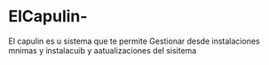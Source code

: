 # ElCapulin-
El capulin es u sistema que te permite Gestionar desde instalaciones mnimas y  instalacuib y aatualizaciones del sisitema 
